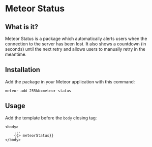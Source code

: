 # Meteor Status

## What is it?
Meteor Status is a package which automatically alerts users when the connection to the server has been lost.
It also shows a countdown (in seconds) until the next retry and allows users to manually retry in the meantime.

## Installation

Add the package in your Meteor application with this command:

```
meteor add 255kb:meteor-status
```

## Usage

Add the template before the `body` closing tag:

    <body>
        ...
        {{> meteorStatus}}
    </body>
